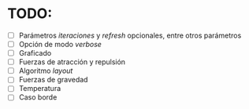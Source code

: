 # TODO:
 - [ ] Parámetros *iteraciones* y *refresh* opcionales, entre otros parámetros
 - [ ] Opción de modo *verbose*
 - [ ] Graficado
 - [ ] Fuerzas de atracción y repulsión
 - [ ] Algoritmo *layout*
 - [ ] Fuerzas de gravedad
 - [ ] Temperatura
 - [ ] Caso borde
